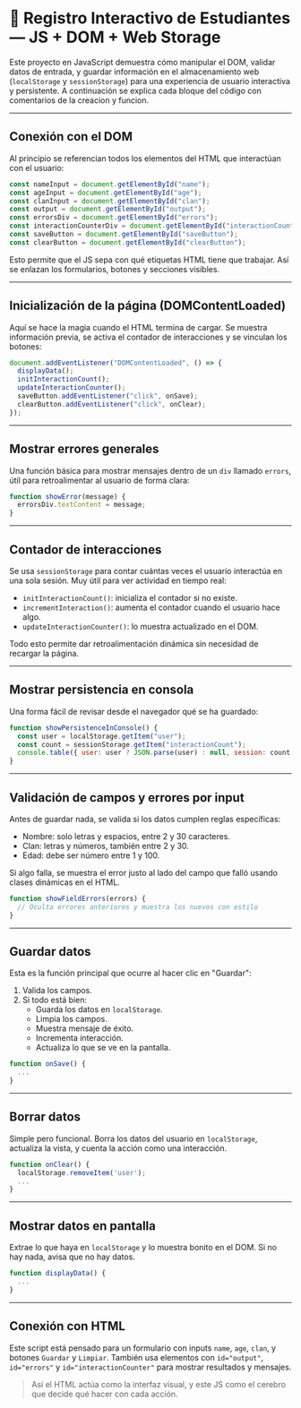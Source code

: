 # 🧠 Registro Interactivo de Estudiantes — JS + DOM + Web Storage

Este proyecto en JavaScript demuestra cómo manipular el DOM, validar datos de entrada, y guardar información en el almacenamiento web (`localStorage` y `sessionStorage`) para una experiencia de usuario interactiva y persistente. A continuación se explica cada bloque del código con comentarios de la creacion y funcion.

---

## Conexión con el DOM

Al principio se referencian todos los elementos del HTML que interactúan con el usuario:

```js
const nameInput = document.getElementById("name");
const ageInput = document.getElementById("age");
const clanInput = document.getElementById("clan");
const output = document.getElementById("output");
const errorsDiv = document.getElementById("errors");
const interactionCounterDiv = document.getElementById("interactionCounter");
const saveButton = document.getElementById("saveButton");
const clearButton = document.getElementById("clearButton");
```

Esto permite que el JS sepa con qué etiquetas HTML tiene que trabajar. Así se enlazan los formularios, botones y secciones visibles.

---

## Inicialización de la página (DOMContentLoaded)

Aquí se hace la magia cuando el HTML termina de cargar. Se muestra información previa, se activa el contador de interacciones y se vinculan los botones:

```js
document.addEventListener("DOMContentLoaded", () => {
  displayData();
  initInteractionCount();
  updateInteractionCounter();
  saveButton.addEventListener("click", onSave);
  clearButton.addEventListener("click", onClear);
});
```

---

## Mostrar errores generales

Una función básica para mostrar mensajes dentro de un `div` llamado `errors`, útil para retroalimentar al usuario de forma clara:

```js
function showError(message) {
  errorsDiv.textContent = message;
}
```

---

## Contador de interacciones

Se usa `sessionStorage` para contar cuántas veces el usuario interactúa en una sola sesión. Muy útil para ver actividad en tiempo real:

- `initInteractionCount()`: inicializa el contador si no existe.
- `incrementInteraction()`: aumenta el contador cuando el usuario hace algo.
- `updateInteractionCounter()`: lo muestra actualizado en el DOM.

Todo esto permite dar retroalimentación dinámica sin necesidad de recargar la página.

---

## Mostrar persistencia en consola

Una forma fácil de revisar desde el navegador qué se ha guardado:

```js
function showPersistenceInConsole() {
  const user = localStorage.getItem("user");
  const count = sessionStorage.getItem("interactionCount");
  console.table({ user: user ? JSON.parse(user) : null, session: count });
}
```

---

## Validación de campos y errores por input

Antes de guardar nada, se valida si los datos cumplen reglas específicas:

- Nombre: solo letras y espacios, entre 2 y 30 caracteres.
- Clan: letras y números, también entre 2 y 30.
- Edad: debe ser número entre 1 y 100.

Si algo falla, se muestra el error justo al lado del campo que falló usando clases dinámicas en el HTML.

```js
function showFieldErrors(errors) {
  // Oculta errores anteriores y muestra los nuevos con estilo
}
```

---

## Guardar datos

Esta es la función principal que ocurre al hacer clic en "Guardar":

1. Valida los campos.
2. Si todo está bien:
   - Guarda los datos en `localStorage`.
   - Limpia los campos.
   - Muestra mensaje de éxito.
   - Incrementa interacción.
   - Actualiza lo que se ve en la pantalla.

```js
function onSave() {
  ...
}
```

---

## Borrar datos

Simple pero funcional. Borra los datos del usuario en `localStorage`, actualiza la vista, y cuenta la acción como una interacción.

```js
function onClear() {
  localStorage.removeItem('user');
  ...
}
```

---

## Mostrar datos en pantalla

Extrae lo que haya en `localStorage` y lo muestra bonito en el DOM. Si no hay nada, avisa que no hay datos.

```js
function displayData() {
  ...
}
```

---

## Conexión con HTML

Este script está pensado para un formulario con inputs `name`, `age`, `clan`, y botones `Guardar` y `Limpiar`. También usa elementos con `id="output"`, `id="errors"` y `id="interactionCounter"` para mostrar resultados y mensajes.

> Así el HTML actúa como la interfaz visual, y este JS como el cerebro que decide qué hacer con cada acción.
